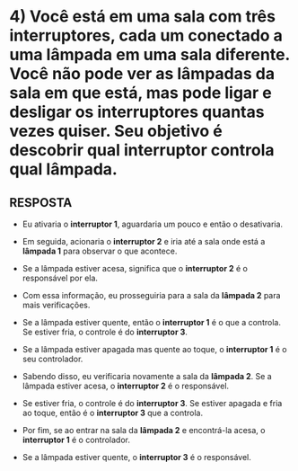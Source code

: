 # 4) Você está em uma sala com três interruptores, cada um conectado a uma lâmpada em uma sala diferente. Você não pode ver as lâmpadas da sala em que está, mas pode ligar e desligar os interruptores quantas vezes quiser. Seu objetivo é descobrir qual interruptor controla qual lâmpada.

## RESPOSTA

-  Eu ativaria o **interruptor 1**, aguardaria um pouco e então o desativaria.

-  Em seguida, acionaria o **interruptor 2** e iria até a sala onde está a **lâmpada 1** para observar o que acontece. 

-  Se a lâmpada estiver acesa, significa que o **interruptor 2** é o responsável por ela. 

-  Com essa informação, eu prosseguiria para a sala da **lâmpada 2** para mais verificações. 

-  Se a lâmpada estiver quente, então o **interruptor 1** é o que a controla. Se estiver fria, o controle é do **interruptor 3**. 

-  Se a lâmpada estiver apagada mas quente ao toque, o **interruptor 1** é o seu controlador. 

-  Sabendo disso, eu verificaria novamente a sala da **lâmpada 2**. Se a lâmpada estiver acesa, o **interruptor 2** é o responsável. 

-  Se estiver fria, o controle é do **interruptor 3**. Se estiver apagada e fria ao toque, então é o **interruptor 3** que a controla. 

-  Por fim, se ao entrar na sala da **lâmpada 2** e encontrá-la acesa, o **interruptor 1** é o controlador. 

-  Se a lâmpada estiver quente, o **interruptor 3** é o responsável.
